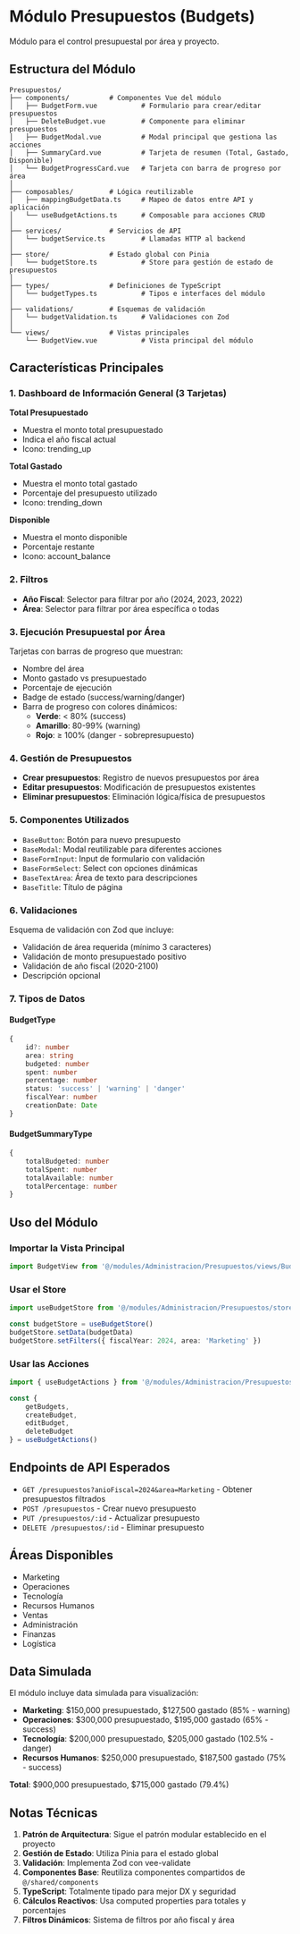 # Módulo Presupuestos (Budgets)

Módulo para el control presupuestal por área y proyecto.

## Estructura del Módulo

```
Presupuestos/
├── components/          # Componentes Vue del módulo
│   ├── BudgetForm.vue           # Formulario para crear/editar presupuestos
│   ├── DeleteBudget.vue         # Componente para eliminar presupuestos
│   ├── BudgetModal.vue          # Modal principal que gestiona las acciones
│   ├── SummaryCard.vue          # Tarjeta de resumen (Total, Gastado, Disponible)
│   └── BudgetProgressCard.vue   # Tarjeta con barra de progreso por área
│
├── composables/         # Lógica reutilizable
│   ├── mappingBudgetData.ts     # Mapeo de datos entre API y aplicación
│   └── useBudgetActions.ts      # Composable para acciones CRUD
│
├── services/            # Servicios de API
│   └── budgetService.ts         # Llamadas HTTP al backend
│
├── store/               # Estado global con Pinia
│   └── budgetStore.ts           # Store para gestión de estado de presupuestos
│
├── types/               # Definiciones de TypeScript
│   └── budgetTypes.ts           # Tipos e interfaces del módulo
│
├── validations/         # Esquemas de validación
│   └── budgetValidation.ts      # Validaciones con Zod
│
└── views/               # Vistas principales
    └── BudgetView.vue           # Vista principal del módulo
```

## Características Principales

### 1. Dashboard de Información General (3 Tarjetas)

**Total Presupuestado**
- Muestra el monto total presupuestado
- Indica el año fiscal actual
- Icono: trending_up

**Total Gastado**
- Muestra el monto total gastado
- Porcentaje del presupuesto utilizado
- Icono: trending_down

**Disponible**
- Muestra el monto disponible
- Porcentaje restante
- Icono: account_balance

### 2. Filtros

- **Año Fiscal**: Selector para filtrar por año (2024, 2023, 2022)
- **Área**: Selector para filtrar por área específica o todas

### 3. Ejecución Presupuestal por Área

Tarjetas con barras de progreso que muestran:
- Nombre del área
- Monto gastado vs presupuestado
- Porcentaje de ejecución
- Badge de estado (success/warning/danger)
- Barra de progreso con colores dinámicos:
  - **Verde**: < 80% (success)
  - **Amarillo**: 80-99% (warning)
  - **Rojo**: ≥ 100% (danger - sobrepresupuesto)

### 4. Gestión de Presupuestos

- **Crear presupuestos**: Registro de nuevos presupuestos por área
- **Editar presupuestos**: Modificación de presupuestos existentes
- **Eliminar presupuestos**: Eliminación lógica/física de presupuestos

### 5. Componentes Utilizados

- `BaseButton`: Botón para nuevo presupuesto
- `BaseModal`: Modal reutilizable para diferentes acciones
- `BaseFormInput`: Input de formulario con validación
- `BaseFormSelect`: Select con opciones dinámicas
- `BaseTextArea`: Área de texto para descripciones
- `BaseTitle`: Título de página

### 6. Validaciones

Esquema de validación con Zod que incluye:
- Validación de área requerida (mínimo 3 caracteres)
- Validación de monto presupuestado positivo
- Validación de año fiscal (2020-2100)
- Descripción opcional

### 7. Tipos de Datos

#### BudgetType
```typescript
{
    id?: number
    area: string
    budgeted: number
    spent: number
    percentage: number
    status: 'success' | 'warning' | 'danger'
    fiscalYear: number
    creationDate: Date
}
```

#### BudgetSummaryType
```typescript
{
    totalBudgeted: number
    totalSpent: number
    totalAvailable: number
    totalPercentage: number
}
```

## Uso del Módulo

### Importar la Vista Principal
```typescript
import BudgetView from '@/modules/Administracion/Presupuestos/views/BudgetView.vue'
```

### Usar el Store
```typescript
import useBudgetStore from '@/modules/Administracion/Presupuestos/store/budgetStore'

const budgetStore = useBudgetStore()
budgetStore.setData(budgetData)
budgetStore.setFilters({ fiscalYear: 2024, area: 'Marketing' })
```

### Usar las Acciones
```typescript
import { useBudgetActions } from '@/modules/Administracion/Presupuestos/composables/useBudgetActions'

const { 
    getBudgets, 
    createBudget, 
    editBudget, 
    deleteBudget
} = useBudgetActions()
```

## Endpoints de API Esperados

- `GET /presupuestos?anioFiscal=2024&area=Marketing` - Obtener presupuestos filtrados
- `POST /presupuestos` - Crear nuevo presupuesto
- `PUT /presupuestos/:id` - Actualizar presupuesto
- `DELETE /presupuestos/:id` - Eliminar presupuesto

## Áreas Disponibles

- Marketing
- Operaciones
- Tecnología
- Recursos Humanos
- Ventas
- Administración
- Finanzas
- Logística

## Data Simulada

El módulo incluye data simulada para visualización:

- **Marketing**: $150,000 presupuestado, $127,500 gastado (85% - warning)
- **Operaciones**: $300,000 presupuestado, $195,000 gastado (65% - success)
- **Tecnología**: $200,000 presupuestado, $205,000 gastado (102.5% - danger)
- **Recursos Humanos**: $250,000 presupuestado, $187,500 gastado (75% - success)

**Total**: $900,000 presupuestado, $715,000 gastado (79.4%)

## Notas Técnicas

1. **Patrón de Arquitectura**: Sigue el patrón modular establecido en el proyecto
2. **Gestión de Estado**: Utiliza Pinia para el estado global
3. **Validación**: Implementa Zod con vee-validate
4. **Componentes Base**: Reutiliza componentes compartidos de `@/shared/components`
5. **TypeScript**: Totalmente tipado para mejor DX y seguridad
6. **Cálculos Reactivos**: Usa computed properties para totales y porcentajes
7. **Filtros Dinámicos**: Sistema de filtros por año fiscal y área
